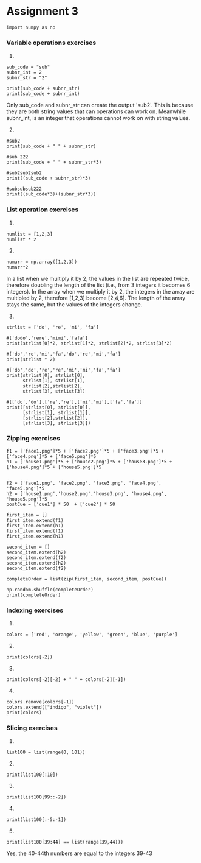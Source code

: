 # Assignment 3

```
import numpy as np
```

### Variable operations exercises
1)
```
sub_code = "sub"
subnr_int = 2
subnr_str = "2"

print(sub_code + subnr_str)
print(sub_code + subnr_int)
```
Only sub_code and subnr_str can create the output 'sub2'. This is because they are both string values that can operations can work on. Meanwhile subnr_int, is an integer that operations cannot work on with string values.

2)
```
#sub2
print(sub_code + " " + subnr_str)

#sub 222
print(sub_code + " " + subnr_str*3)

#sub2sub2sub2
print((sub_code + subnr_str)*3)

#subsubsub222
print((sub_code*3)+(subnr_str*3))
```

### List operation exercises
1)
```
numlist = [1,2,3]
numlist * 2
```

2)
```
numarr = np.array([1,2,3])
numarr*2
```
In a list when we multiply it by 2, the values in the list are repeated twice, therefore doubling the length of the list (i.e., from 3 integers it becomes 6 integers). In the array when we multiply it by 2, the integers in the array are multipled by 2, therefore [1,2,3] become [2,4,6]. The length of the array stays the same, but the values of the integers change.

3)
```
strlist = ['do', 're', 'mi', 'fa']

#['dodo','rere','mimi','fafa'] 
print(strlist[0]*2, strlist[1]*2, strlist[2]*2, strlist[3]*2)

#['do','re','mi','fa','do','re','mi','fa'] 
print(strlist * 2)

#['do','do','re','re','mi','mi','fa','fa'] 
print(strlist[0], strlist[0], 
      strlist[1], strlist[1],
      strlist[2],strlist[2],
      strlist[3], strlist[3])

#[['do','do'],['re','re'],['mi','mi'],['fa','fa']]
print([strlist[0], strlist[0]], 
      [strlist[1], strlist[1]],
      [strlist[2],strlist[2]],
      [strlist[3], strlist[3]])
```

### Zipping exercises
```
f1 = ['face1.png']*5 + ['face2.png']*5 + ['face3.png']*5 + ['face4.png']*5 + ['face5.png']*5
h1 = ['house1.png']*5 + ['house2.png']*5 + ['house3.png']*5 + ['house4.png']*5 + ['house5.png']*5


f2 = ['face1.png', 'face2.png', 'face3.png', 'face4.png', 'face5.png']*5
h2 = ['house1.png','house2.png','house3.png', 'house4.png', 'house5.png']*5
postCue = ['cue1'] * 50  + ['cue2'] * 50

first_item = []
first_item.extend(f1)
first_item.extend(h1)
first_item.extend(f1)
first_item.extend(h1)

second_item = []
second_item.extend(h2)
second_item.extend(f2)
second_item.extend(h2)
second_item.extend(f2)

completeOrder = list(zip(first_item, second_item, postCue))

np.random.shuffle(completeOrder)
print(completeOrder)
```


### Indexing exercises
1)
```
colors = ['red', 'orange', 'yellow', 'green', 'blue', 'purple']
```

2)
```
print(colors[-2])
```

3)
```
print(colors[-2][-2] + " " + colors[-2][-1])
```

4)
```
colors.remove(colors[-1])
colors.extend(["indigo", "violet"])
print(colors)
```

### Slicing exercises
1)
```
list100 = list(range(0, 101))
```

2)
```
print(list100[:10])
```

3)
```
print(list100[99::-2])
```

4)
```
print(list100[:-5:-1])
```

5)
```
print(list100[39:44] == list(range(39,44)))
```
Yes, the 40-44th numbers are equal to the integers 39-43
